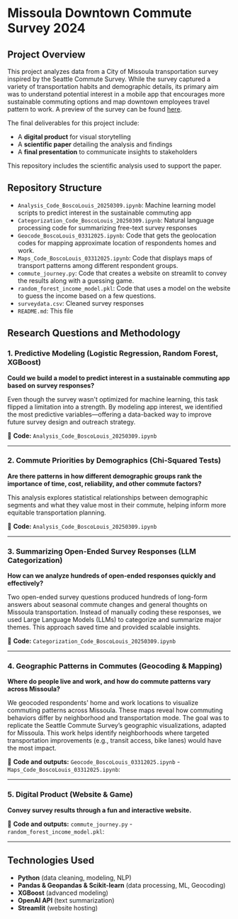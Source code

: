# Missoula Downtown Commute Survey 2024

## Project Overview

This project analyzes data from a City of Missoula transportation survey inspired by the Seattle Commute Survey. While the survey captured a variety of transportation habits and demographic details, its primary aim was to understand potential interest in a mobile app that encourages more sustainable commuting options and map downtown employees travel pattern to work. A preview of the survey can be found [here](https://missoulaparks.qualtrics.com/jfe/preview/previewId/f77cbedb-4863-4bd0-96d7-629c03e4a169/SV_1NsyG54i5twwOk6?Q_CHL=preview&Q_SurveyVersionID=current).

The final deliverables for this project include:

- A **digital product** for visual storytelling  
- A **scientific paper** detailing the analysis and findings  
- A **final presentation** to communicate insights to stakeholders

This repository includes the scientific analysis used to support the paper.

## Repository Structure

- `Analysis_Code_BoscoLouis_20250309.ipynb`: Machine learning model scripts to predict interest in the sustainable commuting app  
- `Categorization_Code_BoscoLouis_20250309.ipynb`: Natural language processing code for summarizing free-text survey responses
- `Geocode_BoscoLouis_03312025.ipynb`: Code that gets the geolocation codes for mapping approximate location of respondents homes and work.
- `Maps_Code_BoscoLouis_03312025.ipynb`: Code that displays maps of transport patterns among different respondent groups.
- `commute_journey.py`: Code that creates a website on streamlit to convey the results along with a guessing game.
- `random_forest_income_model.pkl`: Code that uses a model on the website to guess the income based on a few questions.
- `surveydata.csv`: Cleaned survey responses
- `README.md`: This file

## Research Questions and Methodology

### 1. Predictive Modeling (Logistic Regression, Random Forest, XGBoost)

**Could we build a model to predict interest in a sustainable commuting app based on survey responses?**

Even though the survey wasn't optimized for machine learning, this task flipped a limitation into a strength. By modeling app interest, we identified the most predictive variables—offering a data-backed way to improve future survey design and outreach strategy.

📂 **Code:** `Analysis_Code_BoscoLouis_20250309.ipynb`

---

### 2. Commute Priorities by Demographics (Chi-Squared Tests)

**Are there patterns in how different demographic groups rank the importance of time, cost, reliability, and other commute factors?**

This analysis explores statistical relationships between demographic segments and what they value most in their commute, helping inform more equitable transportation planning.

📂 **Code:** `Analysis_Code_BoscoLouis_20250309.ipynb`

---

### 3. Summarizing Open-Ended Survey Responses (LLM Categorization)

**How can we analyze hundreds of open-ended responses quickly and effectively?**

Two open-ended survey questions produced hundreds of long-form answers about seasonal commute changes and general thoughts on Missoula transportation. Instead of manually coding these responses, we used Large Language Models (LLMs) to categorize and summarize major themes. This approach saved time and provided scalable insights.

📂 **Code:** `Categorization_Code_BoscoLouis_20250309.ipynb`

---

### 4. Geographic Patterns in Commutes (Geocoding & Mapping)

**Where do people live and work, and how do commute patterns vary across Missoula?**

We geocoded respondents' home and work locations to visualize commuting patterns across Missoula. These maps reveal how commuting behaviors differ by neighborhood and transportation mode. The goal was to replicate the Seattle Commute Survey’s geographic visualizations, adapted for Missoula. This work helps identify neighborhoods where targeted transportation improvements (e.g., transit access, bike lanes) would have the most impact.

📂 **Code and outputs:** `Geocode_BoscoLouis_03312025.ipynb` - `Maps_Code_BoscoLouis_03312025.ipynb`:

---

### 5. Digital Product (Website & Game)

**Convey survey results through a fun and interactive website.**

📂 **Code and outputs:** `commute_journey.py` - `random_forest_income_model.pkl`:

---

## Technologies Used

- **Python** (data cleaning, modeling, NLP)  
- **Pandas & Geopandas & Scikit-learn** (data processing, ML, Geocoding)  
- **XGBoost** (advanced modeling)  
- **OpenAI API** (text summarization)
- **Streamlit** (website hosting)
